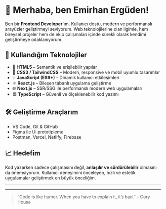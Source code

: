 # 👋 Merhaba, ben Emirhan Ergüden!

Ben bir **Frontend Developer**'ım. Kullanıcı dostu, modern ve performanslı arayüzler geliştirmeyi seviyorum. Web teknolojilerine olan ilgimle, hem bireysel projeler hem de ekip çalışmaları içinde sürekli olarak kendimi geliştirmeye odaklanıyorum.

## 🚀 Kullandığım Teknolojiler

- 🧱 **HTML5** – Semantik ve erişilebilir yapılar
- 🎨 **CSS3 / TailwindCSS** – Modern, responsive ve mobil uyumlu tasarımlar
- 💡 **JavaScript (ES6+)** – Dinamik kullanıcı etkileşimleri
- ⚛️ **React.js** – Bileşen tabanlı uygulama geliştirme
- 🌐 **Next.js** – SSR/SSG ile performanslı modern web uygulamaları
- 🟦 **TypeScript** – Güvenli ve ölçeklenebilir kod yazımı

## 🛠️ Geliştirme Araçlarım

- VS Code, Git & GitHub
- Figma ile UI prototipleme
- Postman, Vercel, Netlify, Firebase





## 📈 Hedefim

Kod yazarken sadece çalışmasını değil, **anlaşılır ve sürdürülebilir** olmasını da önemsiyorum. Kullanıcı deneyimini önceleyen, hızlı ve estetik uygulamalar geliştirmek en büyük önceliğim.

---



---

> “Code is like humor. When you have to explain it, it’s bad.” – Cory House

